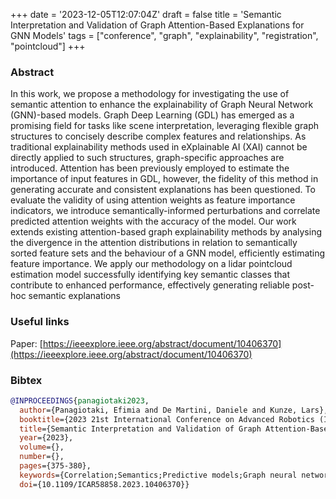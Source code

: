 +++
date = '2023-12-05T12:07:04Z'
draft = false
title = 'Semantic Interpretation and Validation of Graph Attention-Based Explanations for GNN Models'
tags = ["conference", "graph", "explainability", "registration", "pointcloud"]
+++

### Abstract
In this work, we propose a methodology for investigating the use of semantic attention to enhance the explainability of Graph Neural Network (GNN)-based models.
Graph Deep Learning (GDL) has emerged as a promising field for tasks like scene interpretation, leveraging flexible graph structures to concisely describe complex features and relationships.
As traditional explainability methods used in eXplainable AI (XAI) cannot be directly applied to such structures, graph-specific approaches are introduced.
Attention has been previously employed to estimate the importance of input features in GDL, however, the fidelity of this method in generating accurate and consistent explanations has been questioned.
To evaluate the validity of using attention weights as feature importance indicators, we introduce semantically-informed perturbations and correlate predicted attention weights with the accuracy of the model.
Our work extends existing attention-based graph explainability methods by analysing the divergence in the attention distributions in relation to semantically sorted feature sets and the behaviour of a GNN model, efficiently estimating feature importance.
We apply our methodology on a lidar pointcloud estimation model successfully identifying key semantic classes that contribute to enhanced performance, effectively generating reliable post-hoc semantic explanations

### Useful links
Paper: [https://ieeexplore.ieee.org/abstract/document/10406370](https://ieeexplore.ieee.org/abstract/document/10406370)

### Bibtex 

``` bibtex
@INPROCEEDINGS{panagiotaki2023,
  author={Panagiotaki, Efimia and De Martini, Daniele and Kunze, Lars},
  booktitle={2023 21st International Conference on Advanced Robotics (ICAR)}, 
  title={Semantic Interpretation and Validation of Graph Attention-Based Explanations for GNN Models}, 
  year={2023},
  volume={},
  number={},
  pages={375-380},
  keywords={Correlation;Semantics;Predictive models;Graph neural networks;Reliability;Task analysis;Robots;Attention;eXplanable AI;graph neural networks;pose estimation},
  doi={10.1109/ICAR58858.2023.10406370}}
```
